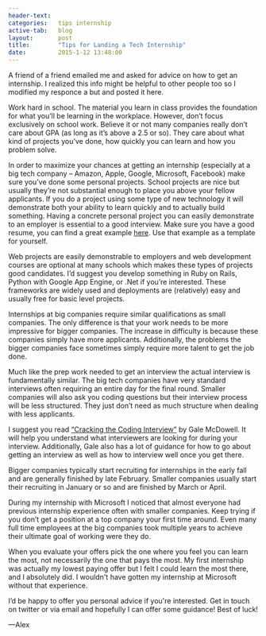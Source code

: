 ```yaml
---
header-text:
categories:   tips internship
active-tab:   blog
layout:       post
title:        "Tips for Landing a Tech Internship"
date:         2015-1-12 13:48:00
---
```


A friend of a friend emailed me and asked for advice on how to get an internship. I realized this info might be helpful to other people too so I modified my responce a but and posted it here.

Work hard in school. The material you learn in class provides the foundation for what you’ll be learning in the workplace. However, don’t focus exclusively on school work. Believe it or not many companies really don’t care about GPA (as long as it’s above a 2.5 or so). They care about what kind of projects you’ve done, how quickly you can learn and how you problem solve.

In order to maximize your chances at getting an internship (especially at a big tech company – Amazon, Apple, Google, Microsoft, Facebook) make sure you’ve done some personal projects. School projects are nice but usually they’re not substantial enough to place you above your fellow applicants. If you do a project using some type of new technology it will demonstrate both your ability to learn quickly and to actually build something. Having a concrete personal project you can easily demonstrate to an employer is essential to a good interview. Make sure you have a good resume, you can find a great example [here](http://www.careercup.com/resume). Use that example as a template for yourself.

Web projects are easily demonstrable to employers and web development courses are optional at many schools which makes these types of projects good candidates. I’d suggest you develop something in Ruby on Rails, Python with Google App Engine, or .Net if you’re interested. These frameworks are widely used and deployments are (relatively) easy and usually free for basic level projects.

Internships at big companies require similar qualifications as small companies. The only difference is that your work needs to be more impressive for bigger companies. The increase in difficulty is because these companies simply have more applicants. Additionally, the problems the bigger companies face sometimes simply require more talent to get the job done.

Much like the prep work needed to get an interview the actual interview is fundamentally similar. The big tech companies have very standard interviews often requiring an entire day for the final round. Smaller companies will also ask you coding questions but their interview process will be less structured. They just don’t need as much structure when dealing with less applicants.

I suggest you read [“Cracking the Coding Interview”](http://www.amazon.com/Cracking-Coding-Interview-Programming-Questions/dp/098478280X/ref=sr_1_1?s=books&ie=UTF8&qid=1421087637&sr=1-1&keywords=cracking+the+coding+interview) by Gale McDowell. It will help you understand what interviewers are looking for during your interview. Additionally, Gale also has a lot of guidance for how to go about getting an interview as well as how to interview well once you get there.

Bigger companies typically start recruiting for internships in the early fall and are generally finished by late February. Smaller companies usually start their recruiting in January or so and are finished by March or April.

During my internship with Microsoft I noticed that almost everyone had previous internship experience often with smaller companies. Keep trying if you don’t get a position at a top company your first time around. Even many full time employees at the big companies took multiple years to achieve their ultimate goal of working were they do.

When you evaluate your offers pick the one where you feel you can learn the most, not necessarily the one that pays the most. My first internship was actually my lowest paying offer but I felt I could learn the most there, and I absolutely did. I wouldn't have gotten my internship at Microsoft without that experience.

I’d be happy to offer you personal advice if you're interested. Get in touch on twitter or via email and hopefully I can offer some guidance! Best of luck!

—Alex
